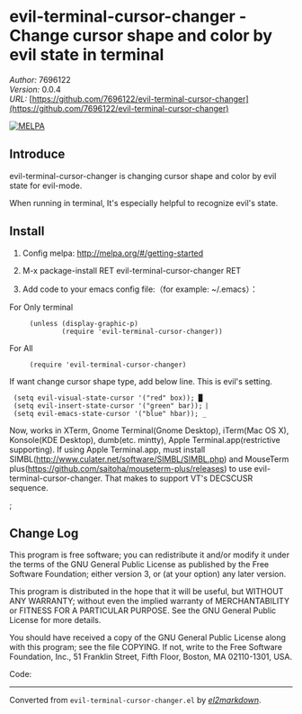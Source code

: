 # evil-terminal-cursor-changer - Change cursor shape and color by evil state in terminal

*Author:* 7696122<br>
*Version:* 0.0.4<br>
*URL:* [https://github.com/7696122/evil-terminal-cursor-changer](https://github.com/7696122/evil-terminal-cursor-changer)<br>

[![MELPA](http://melpa.org/packages/evil-terminal-cursor-changer-badge.svg)](http://melpa.org/#/evil-terminal-cursor-changer)

## Introduce ##

evil-terminal-cursor-changer is changing cursor shape and color by evil state for evil-mode.

When running in terminal, It's especially helpful to recognize evil's state.

## Install ##

1. Config melpa: http://melpa.org/#/getting-started

2. M-x package-install RET evil-terminal-cursor-changer RET

3. Add code to your emacs config file:（for example: ~/.emacs）：

For Only terminal

         (unless (display-graphic-p)
                 (require 'evil-terminal-cursor-changer))

For All

         (require 'evil-terminal-cursor-changer)

If want change cursor shape type, add below line. This is evil's setting.
 
     (setq evil-visual-state-cursor '("red" box)); █
     (setq evil-insert-state-cursor '("green" bar)); ⎸
     (setq evil-emacs-state-cursor '("blue" hbar)); _

Now, works in XTerm, Gnome Terminal(Gnome Desktop), iTerm(Mac OS
X), Konsole(KDE Desktop), dumb(etc. mintty), Apple
Terminal.app(restrictive supporting). If using Apple Terminal.app,
must install SIMBL(http://www.culater.net/software/SIMBL/SIMBL.php)
and MouseTerm
plus(https://github.com/saitoha/mouseterm-plus/releases) to use
evil-terminal-cursor-changer. That makes to support VT's DECSCUSR
sequence.
 
;

## Change Log

This program is free software; you can redistribute it and/or
modify it under the terms of the GNU General Public License as
published by the Free Software Foundation; either version 3, or
(at your option) any later version.

This program is distributed in the hope that it will be useful,
but WITHOUT ANY WARRANTY; without even the implied warranty of
MERCHANTABILITY or FITNESS FOR A PARTICULAR PURPOSE.  See the GNU
General Public License for more details.

You should have received a copy of the GNU General Public License
along with this program; see the file COPYING.  If not, write to
the Free Software Foundation, Inc., 51 Franklin Street, Fifth
Floor, Boston, MA 02110-1301, USA.

Code:


---
Converted from `evil-terminal-cursor-changer.el` by [*el2markdown*](https://github.com/Lindydancer/el2markdown).
